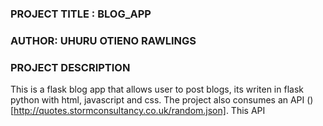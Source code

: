 ### PROJECT TITLE : BLOG_APP
### AUTHOR: UHURU OTIENO RAWLINGS
### PROJECT DESCRIPTION
This is a flask  blog app that allows user to post blogs, its writen in flask python with html, javascript and css. The project also consumes an API ()[http://quotes.stormconsultancy.co.uk/random.json]. This API
